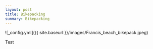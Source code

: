 ```yaml
---
layout: post
title: Bikepacking
summary: Bikepacking
---
```


![_config.yml]({{ site.baseurl }}/images/Francis_beach_bikepack.jpeg)

Test
